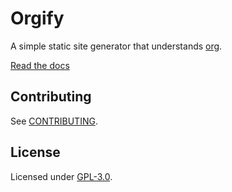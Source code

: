 # Orgify

A simple static site generator that understands [org](https://orgmode.org).

[Read the docs](https://orgify.pages.dev/)

## Contributing

See [CONTRIBUTING](./CONTRIBUTING.md).

## License

Licensed under [GPL-3.0](./LICENSE).
